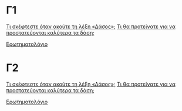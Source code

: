 # Γ1

[Τι σκέφτεστε όταν ακούτε τη λέξη «Δάσος»;](https://padlet.com/diogenisalex/50jd6dznjhnl6bpc)
[Τι θα προτείνατε για να προστατεύονται καλύτερα τα δάση;](https://padlet.com/c15alex/31lofehjmmkivuq2)

[Ερωτηματολόγιο]()



# Γ2

[Τι σκέφτεστε όταν ακούτε τη λέξη «Δάσος»;](https://padlet.com/diogenisalex/5iw49spjenwlohik)
[Τι θα προτείνατε για να προστατεύονται καλύτερα τα δάση;](https://padlet.com/c15alex/pv1d8btx6kvt39hu)

[Ερωτηματολόγιο]()
